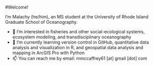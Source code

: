 #Welcome! 

I’m Malachy (he/him), an MS student at the University of Rhode Island Graduate School of Oceanography. 

- 🎣 I’m interested in fisheries and other social-ecological systems, ecosystem modeling, and transdisciplinary oceanography
- 🌊 I’m currently learning version control in GitHub, quantitative data analysis and visualization in R, and geospatial data analysis and mapping in ArcGIS Pro with Python
- 📫 You can reach me by email: mmccaffrey61 [at] gmail [dot] com
